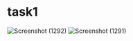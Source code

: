 # task1
![Screenshot (1292)](https://user-images.githubusercontent.com/82999506/129242494-434fe2fd-a30c-4dbc-998a-69669d2df837.png)
![Screenshot (1291)](https://user-images.githubusercontent.com/82999506/129242483-c8bddabb-f2a1-4bbc-af47-82c194e087d0.png)
